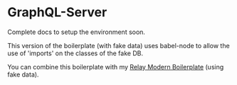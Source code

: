 # GraphQL-Server

Complete docs to setup the environment soon.

This version of the boilerplate (with fake data) uses babel-node to allow the use of 'imports' on the classes of the fake DB.

You can combine this boilerplate with my [Relay Modern Boilerplate](https://github.com/pt-br/relay-modern-boilerplate/tree/fake-data) (using fake data).

